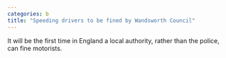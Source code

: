 ```yaml
---
categories: b
title: "Speeding drivers to be fined by Wandsworth Council"
---
```

It will be the first time in England a local authority, rather than the police, can fine motorists.